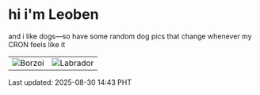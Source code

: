 # hi i'm Leoben

and i like dogs—so have some random dog pics that change whenever my CRON feels like it

|  |  |
|--------|----------|
| ![Borzoi](https://random-dog-vercel.vercel.app/api/random-borzoi?v=1756536212) | ![Labrador](https://random-dog-vercel.vercel.app/api/random-labrador?v=1756536212) |

Last updated: 2025-08-30 14:43 PHT
